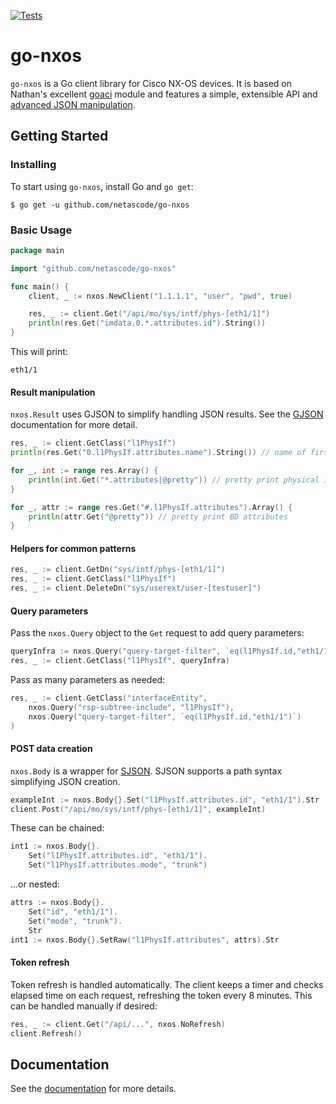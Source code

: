 [![Tests](https://github.com/netascodego-nxos/actions/workflows/test.yml/badge.svg)](https://github.com/netascode/go-nxos/actions/workflows/test.yml)

# go-nxos

`go-nxos` is a Go client library for Cisco NX-OS devices. It is based on Nathan's excellent [goaci](https://github.com/brightpuddle/goaci) module and features a simple, extensible API and [advanced JSON manipulation](#result-manipulation).

## Getting Started

### Installing

To start using `go-nxos`, install Go and `go get`:

`$ go get -u github.com/netascode/go-nxos`

### Basic Usage

```go
package main

import "github.com/netascode/go-nxos"

func main() {
    client, _ := nxos.NewClient("1.1.1.1", "user", "pwd", true)

    res, _ := client.Get("/api/mo/sys/intf/phys-[eth1/1]")
    println(res.Get("imdata.0.*.attributes.id").String())
}
```

This will print:

```
eth1/1
```

#### Result manipulation

`nxos.Result` uses GJSON to simplify handling JSON results. See the [GJSON](https://github.com/tidwall/gjson) documentation for more detail.

```go
res, _ := client.GetClass("l1PhysIf")
println(res.Get("0.l1PhysIf.attributes.name").String()) // name of first physical interface

for _, int := range res.Array() {
    println(int.Get("*.attributes|@pretty")) // pretty print physical interface attributes
}

for _, attr := range res.Get("#.l1PhysIf.attributes").Array() {
    println(attr.Get("@pretty")) // pretty print BD attributes
}
```

#### Helpers for common patterns

```go
res, _ := client.GetDn("sys/intf/phys-[eth1/1]")
res, _ := client.GetClass("l1PhysIf")
res, _ := client.DeleteDn("sys/userext/user-[testuser]")
```

#### Query parameters

Pass the `nxos.Query` object to the `Get` request to add query parameters:

```go
queryInfra := nxos.Query("query-target-filter", `eq(l1PhysIf.id,"eth1/1")`)
res, _ := client.GetClass("l1PhysIf", queryInfra)
```

Pass as many parameters as needed:

```go
res, _ := client.GetClass("interfaceEntity",
    nxos.Query("rsp-subtree-include", "l1PhysIf"),
    nxos.Query("query-target-filter", `eq(l1PhysIf.id,"eth1/1")`)
)
```

#### POST data creation

`nxos.Body` is a wrapper for [SJSON](https://github.com/tidwall/sjson). SJSON supports a path syntax simplifying JSON creation.

```go
exampleInt := nxos.Body{}.Set("l1PhysIf.attributes.id", "eth1/1").Str
client.Post("/api/mo/sys/intf/phys-[eth1/1]", exampleInt)
```

These can be chained:

```go
int1 := nxos.Body{}.
    Set("l1PhysIf.attributes.id", "eth1/1").
    Set("l1PhysIf.attributes.mode", "trunk")
```

...or nested:

```go
attrs := nxos.Body{}.
    Set("id", "eth1/1").
    Set("mode", "trunk").
    Str
int1 := nxos.Body{}.SetRaw("l1PhysIf.attributes", attrs).Str
```

#### Token refresh

Token refresh is handled automatically. The client keeps a timer and checks elapsed time on each request, refreshing the token every 8 minutes. This can be handled manually if desired:

```go
res, _ := client.Get("/api/...", nxos.NoRefresh)
client.Refresh()
```

## Documentation

See the [documentation](https://godoc.org/github.com/netascode/go-nxos) for more details.
